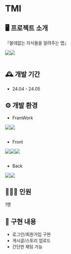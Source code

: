 # TMI
<!--🅱️https://nanifood.tistory.com/44 -->

<!--<div style="display: flex; justify-content: space-between;">
   <img src="https://github.com/kimnambin/NodeJs_study/assets/127464935/c433cac0-4e7a-458d-b181-e7ec9a2ac675" width="600">
   </div>-->

## 🖥️ 프로젝트 소개
『쓸데없는 지식들을 알려주는 앱』
<div class= "contanier" style="display:flex; flex-direction:row;">
 <img src="https://github.com/kimnambin/JS_master/assets/127464935/90ff389f-1c47-4f76-a86d-b6c1e11e71cb">
 <img src="https://github.com/kimnambin/JS_master/assets/127464935/5446c934-c844-44ba-af3a-1e794ea59f1a">
</div>
<br>


## 🕰️ 개발 기간
* 24.04 - 24.05


## ⚙️ 개발 환경
 - FramWork
 <div class= "contanier" style="display:flex; flex-direction:row;">
   <img src="https://img.shields.io/badge/Ionic-3880FF?style=for-the-badge&logo=ionic&logoColor=white">
    <img src="https://img.shields.io/badge/Angular-DD0031?style=for-the-badge&logo=angular&logoColor=white">
   
  </div>
 <br>
 
 - Front
<div class= "contanier" style="display:flex; flex-direction:row;">
  <img src="https://img.shields.io/badge/HTML5-E34F26?style=for-the-badge&logo=html5&logoColor=white">
  <img src="https://img.shields.io/badge/CSS3-1572B6?style=for-the-badge&logo=css3&logoColor=white">
  <img src="https://img.shields.io/badge/JavaScript-F7DF1E?style=for-the-badge&logo=javascript&logoColor=black">
</div>
 <br>
 
 - Back
<div class= "contanier" style="display:flex; flex-direction:row;">
   <img src="https://img.shields.io/badge/MongoDB-4EA94B?style=for-the-badge&logo=mongodb&logoColor=white">
    <img src="https://img.shields.io/badge/SQLite-07405E?style=for-the-badge&logo=sqlite&logoColor=white">
</div>
    


## 🧑‍🤝‍🧑 인원
1명

## 📌 구현 내용
- 로그인/회원가입 구현
- 게시글/스토리 업로드
- 간단한 채팅 가능


